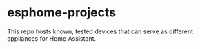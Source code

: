 # esphome-projects
This repo hosts known, tested devices that can serve as different appliances for Home Assistant. 

